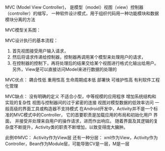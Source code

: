 MVC (Model View Controller)，
是模型（model）视图（view）控制器（controller）的缩写，
一种软件设计模式，用于组织代码用一种功能模块和数据模块分离的方法

MVC模型关系图：


MVC设计执行的基本流程：

1. 首先视图接受用户输入请求，
2. 然后将请求传递给控制器，控制器再调用某个模型来处理用户的请求，
3. 在控制器的控制下，再将处理后的结果交给某个视图进行格式化输出给用户。
另外，View是可以直接访问Model来进行数据的处理的

MVC优点：
耦合性低
重用性高
生命周期成本低
部署快
可维护性高
有利软件工程化管理

MVC缺点：
没有明确的定义
不适合小型，中等规模的应用程序
增加系统结构和实现的复杂性
视图与控制器间的过于紧密的连接
视图对模型数据的低效率访问
一般高级的界面工具或构造器不支持模式
在Android开发中，Activity并不是一个标准的MVC模式中的Controller，
它的首要职责是加载应用的布局和初始化用户 界面，
并接受并处理来自用户的操作请求，进而作出响应。
随着界面及其逻辑的复杂度不断提升，Activity类的职责不断增加，以致变得庞大臃肿。

此例中MVC：
Activity作为View层
还有一种分层：
xml作为View，Activity作为Controller，Bean作为Module层，可能导致CV是一层，M是一层
